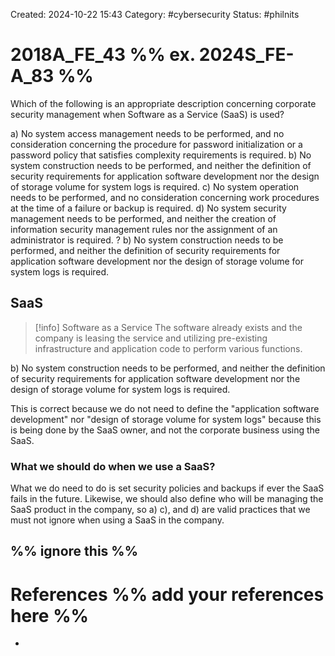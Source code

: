 Created: 2024-10-22 15:43
Category: #cybersecurity 
Status: #philnits



# 2018A_FE_43 %% ex. 2024S_FE-A_83 %%

Which of the following is an appropriate description concerning corporate security management when Software as a Service (SaaS) is used?

a) No system access management needs to be performed, and no consideration concerning 
the procedure for password initialization or a password policy that satisfies complexity 
requirements is required. 
b) No system construction needs to be performed, and neither the definition of security 
requirements for application software development nor the design of storage volume for 
system logs is required. 
c) No system operation needs to be performed, and no consideration concerning work 
procedures at the time of a failure or backup is required. 
d) No system security management needs to be performed, and neither the creation of 
information security management rules nor the assignment of an administrator is 
required.
? 
b) No system construction needs to be performed, and neither the definition of security 
requirements for application software development nor the design of storage volume for 
system logs is required. 

## SaaS

> [!info] Software as a Service
> The software already exists and the company is leasing the service and utilizing pre-existing infrastructure and application code to perform various functions.

b) No system construction needs to be performed, and neither the definition of security 
requirements for application software development nor the design of storage volume for 
system logs is required. 

This is correct because we do not need to define the "application software development" nor "design of storage volume for system logs" because this is being done by the SaaS owner, and not the corporate business using the SaaS.

### What we should do when we use a SaaS?

What we do need to do is set security policies and backups if ever the SaaS fails in the future. Likewise, we should also define who will be managing the SaaS product in the company, so a) c), and d) are valid practices that we must not ignore when using a SaaS in the company.





%% ignore this %%
---









# References %% add your references here %%
- 